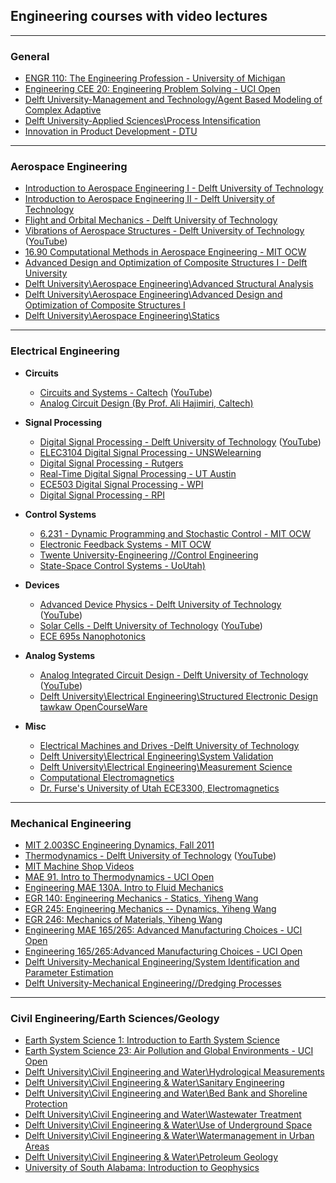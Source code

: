 ## Engineering courses with video lectures

------------------------------


### General
- [ENGR 110: The Engineering Profession - University of Michigan](https://itunes.apple.com/us/itunes-u/engr-110-engineering-profession/id452082222)
- [Engineering CEE 20: Engineering Problem Solving - UCI Open](https://www.youtube.com/playlist?list=PLqOZ6FD_RQ7knT8fKhloW9x2yOH0AUDfo)
- [Delft University-Management and Technology/Agent Based Modeling of Complex Adaptive](https://www.youtube.com/playlist?list=PLrwuNGSwGLHcZlmdfrwNVh2S3cf6BAwRA)
- [Delft University-Applied Sciences\Process Intensification](https://www.youtube.com/playlist?list=PLrwuNGSwGLHd9eYVmntwlyrmgArf5qXQC)
- [Innovation in Product Development - DTU](https://www.youtube.com/playlist?list=PLCCFEE86510E2D747)

--------------------------------------------------------------------------------------------

### Aerospace Engineering
- [Introduction to Aerospace Engineering I - Delft University of Technology](https://itunes.apple.com/us/itunes-u/introduction-to-aerospace/id593037834)
- [Introduction to Aerospace Engineering II - Delft University of Technology](https://itunes.apple.com/us/itunes-u/introduction-to-aerospace/id441519092)
- [Flight and Orbital Mechanics - Delft University of Technology](https://itunes.apple.com/us/itunes-u/flight-and-orbital-mechanics/id804178547)
- [Vibrations of Aerospace Structures - Delft University of Technology](https://itunes.apple.com/us/itunes-u/vibrations-aerospace-structures/id575119128) ([YouTube](https://www.youtube.com/playlist?list=PLrwuNGSwGLHebv2R8bMnMhpxVOE0gtugQ))
- [16.90 Computational Methods in Aerospace Engineering - MIT OCW](https://ocw.mit.edu/courses/aeronautics-and-astronautics/16-90-computational-methods-in-aerospace-engineering-spring-2014/lecture-videos/)
- [Advanced Design and Optimization of Composite Structures I - Delft University](https://www.youtube.com/playlist?list=PLrwuNGSwGLHc7JX93046-knhLnPJI7Lg7)
- [Delft University\Aerospace Engineering\Advanced Structural Analysis](https://www.youtube.com/playlist?list=PLrwuNGSwGLHcfkeeXsPS9ISqv7bItbR4i)
- [Delft University\Aerospace Engineering\Advanced Design and Optimization of Composite Structures I](https://www.youtube.com/playlist?list=PLrwuNGSwGLHc7JX93046-knhLnPJI7Lg7)
- [Delft University\Aerospace Engineering\Statics](https://www.youtube.com/playlist?list=PLrwuNGSwGLHdQdgQj2IfQM9a4lA9NLlUM)

----------------------------------------------------------------------------------------

### Electrical Engineering
- **Circuits**
  - [Circuits and Systems - Caltech](https://itunes.apple.com/us/course/circuits-and-systems/id1191494394) ([YouTube](https://www.youtube.com/playlist?list=PLc7Gz02Znph_HU1I9STgC4Nv0aG_jdb8Z)) 
  - [Analog Circuit Design (By Prof. Ali Hajimiri, Caltech)](https://www.youtube.com/playlist?list=PLc7Gz02Znph8d2777p1PUrfPL-8nfj8oZ)
  
- **Signal Processing**
  - [Digital Signal Processing - Delft University of Technology](https://itunes.apple.com/us/itunes-u/digital-signal-processing/id499563421) ([YouTube](https://www.youtube.com/playlist?list=PLrwuNGSwGLHfOITYzgdG6gGU-_dTfct8P))
  - [ELEC3104 Digital Signal Processing - UNSWelearning](https://www.youtube.com/playlist?list=PL09D3A5433313EADB)
  - [Digital Signal Processing - Rutgers](https://www.youtube.com/playlist?list=PLzecsHoSJ8tIS-D94Te5wVm98pc6SsUK4)
  - [Real-Time Digital Signal Processing - UT Austin](https://www.youtube.com/playlist?list=PLaJppqXMef2ZHIKM4vpwHIAWyRmw3TtSf)
  - [ECE503 Digital Signal Processing - WPI](https://www.youtube.com/playlist?list=PLBfTSoOqoRnMHs4FGC0FfDMbewSUsW4Sm)
  - [Digital Signal Processing - RPI](https://www.youtube.com/playlist?list=PLuh62Q4Sv7BUSzx5Jr8Wrxxn-U10qG1et)

- **Control Systems**
  - [6.231 - Dynamic Programming and Stochastic Control - MIT OCW](https://ocw.mit.edu/courses/electrical-engineering-and-computer-science/6-231-dynamic-programming-and-stochastic-control-fall-2015/related-video-lectures/)
  - [Electronic Feedback Systems - MIT OCW](https://ocw.mit.edu/resources/res-6-010-electronic-feedback-systems-spring-2013/course-videos/)
  - [Twente University-Engineering //Control Engineering](https://www.youtube.com/playlist?list=PLrwuNGSwGLHcOjwUyA02jHLET8j6h2btk)
  - [State-Space Control Systems - UoUtah)](http://www.telerobotics.utah.edu/index.php/StateSpaceControl)


- **Devices**
  - [Advanced Device Physics - Delft University of Technology](https://itunes.apple.com/us/itunes-u/advanced-device-physics/id499557538) ([YouTube](https://www.youtube.com/playlist?list=PLrwuNGSwGLHdL1QF240RdfWWUnhbtriWF))
  - [Solar Cells - Delft University of Technology](https://itunes.apple.com/us/itunes-u/solar-cells/id491271818) ([YouTube](https://www.youtube.com/playlist?list=PLrwuNGSwGLHcLRAaapKYmoCs104TyyJYm))
  - [ECE 695s Nanophotonics](https://www.youtube.com/playlist?list=PLrwuNGSwGLHeQaDdlC38e-yy2GtQ12Bjg)

- **Analog Systems**
  - [Analog Integrated Circuit Design - Delft University of Technology](https://itunes.apple.com/us/itunes-u/analog-integrated-circuit/id491267057) ([YouTube](https://www.youtube.com/playlist?list=PLrwuNGSwGLHetgEUj8W0yyTmwvBHFnio5))
  - [Delft University\Electrical Engineering\Structured Electronic Design
tawkaw OpenCourseWare](https://www.youtube.com/playlist?list=PLrwuNGSwGLHdsvVdsPOHhpSs1X1ZtznbQ)

- **Misc**
  - [Electrical Machines and Drives -Delft University of Technology](https://itunes.apple.com/us/itunes-u/electrical-machines-drives/id805458039)
  - [Delft University\Electrical Engineering\System Validation](https://www.youtube.com/playlist?list=PLrwuNGSwGLHcrgU3a41pMw9i8O75m8MaM)
  - [Delft University\Electrical Engineering\Measurement Science](https://www.youtube.com/playlist?list=PLrwuNGSwGLHcTf9EKYCmW-0_f-dU5ZloA)
  - [Computational Electromagnetics](https://www.youtube.com/playlist?list=PLaLOVNqqD-2EuTJ97V5bP0wbX2trqwQOV)
  - [Dr. Furse's University of Utah ECE3300, Electromagnetics](https://www.youtube.com/playlist?list=PLF644C08887BE0EA6)


----------------------------------------------------------------------------------------

### Mechanical Engineering
- [MIT 2.003SC Engineering Dynamics, Fall 2011](https://www.youtube.com/playlist?list=PLUl4u3cNGP62esZEwffjMAsEMW_YArxYC)
- [Thermodynamics - Delft University of Technology](https://itunes.apple.com/us/itunes-u/thermodynamics/id389122238) ([YouTube](https://www.youtube.com/playlist?list=PLrwuNGSwGLHeCmk6nVAlDfwWwbh8mswnq))
- [MIT Machine Shop Videos](https://www.youtube.com/playlist?list=PLF06SHGgSg4Fk5-yeh8DN3g6ZgaM0tbk7)
- [MAE 91. Intro to Thermodynamics - UCI Open](https://www.youtube.com/playlist?list=PLqOZ6FD_RQ7lRjgvvbv9t92I-P0_i_9Dj)
- [Engineering MAE 130A. Intro to Fluid Mechanics](https://www.youtube.com/playlist?list=PLqOZ6FD_RQ7m8oL297GkRRszNN1Q-l6wb)
- [EGR 140: Engineering Mechanics - Statics, Yiheng Wang](https://www.youtube.com/playlist?list=PLLbvVfERDon1pceRKOjAxiqFTEvghmZKh)
- [EGR 245: Engineering Mechanics -- Dynamics, Yiheng Wang](https://www.youtube.com/playlist?list=PLLbvVfERDon3nP0JRpAzze-1KfUiou4AK)
- [EGR 246: Mechanics of Materials, Yiheng Wang](https://www.youtube.com/playlist?list=PLLbvVfERDon3oDfCYxkwRct1Q6YeOzi9g)
- [Engineering MAE 165/265: Advanced Manufacturing Choices - UCI Open](https://www.youtube.com/playlist?list=PLqOZ6FD_RQ7ncpXgnwo08rR0J9z-E2ID7)
- [Engineering 165/265:Advanced Manufacturing Choices - UCI Open](https://www.youtube.com/playlist?list=PLqOZ6FD_RQ7n_62to1TtaCn6pBNbXEU63)
- [Delft University-Mechanical Engineering/System Identification and Parameter Estimation](https://www.youtube.com/playlist?list=PLrwuNGSwGLHcqyFLnIZFIXexQG_AD14Wp)
- [Delft University-Mechanical Engineering//Dredging Processes](https://www.youtube.com/playlist?list=PLrwuNGSwGLHedy8UOzKdaRu7gHCzD-g79)

----------------------------------------------------------------------------------------------

### Civil Engineering/Earth Sciences/Geology
- [Earth System Science 1: Introduction to Earth System Science](https://www.youtube.com/playlist?list=PLqOZ6FD_RQ7n_eydBs7yLrA5hG4Vd1FES)
- [Earth System Science 23: Air Pollution and Global Environments - UCI Open](https://www.youtube.com/playlist?list=PLqOZ6FD_RQ7l1YaRgOQaob5IHVhwp3XZh)
- [Delft University\Civil Engineering and Water\Hydrological Measurements](https://www.youtube.com/playlist?list=PLrwuNGSwGLHezMIZRlPnCfDu2d6CxPdNN)
- [Delft University\Civil Engineering & Water\Sanitary Engineering](https://www.youtube.com/playlist?list=PLrwuNGSwGLHcECkWPeVclj0dOu-TjXP7Z)
- [Delft University\Civil Engineering and Water\Bed Bank and Shoreline Protection](https://www.youtube.com/playlist?list=PLrwuNGSwGLHfqX_sPxTRb2EeIzaZl8jHy)
- [Delft University\Civil Engineering and Water\Wastewater Treatment](https://www.youtube.com/playlist?list=PLrwuNGSwGLHcrfxlTiJ2zTGWi6-fEZV8m)
- [Delft University\Civil Engineering & Water\Use of Underground Space](https://www.youtube.com/playlist?list=PLrwuNGSwGLHc8wjspZyVvkwcQLX1Mlztl)
- [Delft University\Civil Engineering & Water\Watermanagement in Urban Areas](https://www.youtube.com/playlist?list=PLrwuNGSwGLHfQ901hmuSp_SoMSZcHHXSW)
- [Delft University\Civil Engineering & Water\Petroleum Geology](https://www.youtube.com/playlist?list=PLrwuNGSwGLHcb1wC_MPz6RnL8wpf1eqsU)
- [University of South Alabama: Introduction to Geophysics](https://www.youtube.com/playlist?list=PLaLOVNqqD-2F6qLtzzzF8uBQA8BFc_cQJ)
